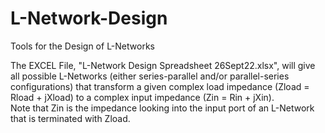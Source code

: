 # L-Network-Design
Tools for the Design of L-Networks

The EXCEL File, "L-Network Design Spreadsheet 26Sept22.xlsx", will give all possible L-Networks 
(either series-parallel and/or parallel-series configurations) that transform a given 
complex load impedance (Zload = Rload + jXload) to a complex input impedance (Zin = Rin + jXin).  
Note that Zin is the impedance looking into the input port of an L-Network that is terminated with Zload.
